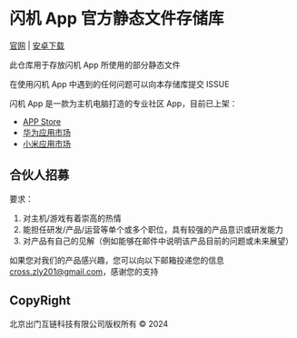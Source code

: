 # 闪机 App 官方静态文件存储库

[官网](https://www.jiba201.com) | [安卓下载](https://7072-prod-9goxmz5w39f71724-1308749526.tcb.qcloud.la/apks/shanji.apk)

此仓库用于存放闪机 App 所使用的部分静态文件

在使用闪机 App 中遇到的任何问题可以向本存储库提交 ISSUE

闪机 App 是一款为主机电脑打造的专业社区 App，目前已上架：

- [APP Store](https://apps.apple.com/cn/app/%E9%97%AA%E6%9C%BA/id6499226101)
- [华为应用市场](https://appgallery.huawei.com/app/C111280763)
- [小米应用市场](https://app.mi.com/details?id=com.jiba.shanji)

## 合伙人招募

要求：

1. 对主机/游戏有着崇高的热情
2. 能担任研发/产品/运营等单个或多个职位，具有较强的产品意识或研发能力
3. 对产品有自己的见解（例如能够在邮件中说明该产品目前的问题或未来展望）

如果您对我们的产品感兴趣，您可以向以下邮箱投递您的信息 cross.zly201@gmail.com，感谢您的支持

## CopyRight

北京出门互链科技有限公司版权所有 © 2024
